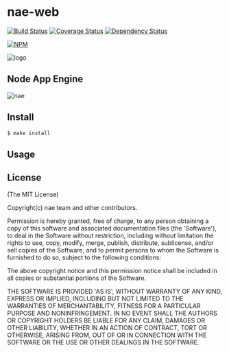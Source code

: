 nae-web
=======

[![Build Status](https://secure.travis-ci.org/node-app-engine/web.png)](http://travis-ci.org/node-app-engine/web) [![Coverage Status](https://coveralls.io/repos/node-app-engine/web/badge.png)](https://coveralls.io/r/node-app-engine/web) [![Dependency Status](https://gemnasium.com/node-app-engine/web.png)](https://gemnasium.com/node-app-engine/web)

[![NPM](https://nodei.co/npm/nae-web.png?downloads=true&stars=true)](https://nodei.co/npm/nae-web/)

![logo](https://raw.github.com/node-app-engine/web/master/logo.png)

## Node App Engine

![nae](https://docs.google.com/drawings/d/1BFJXaQCfXqPfMn_aTLPUVpsS8Bl7xTIGeL0KVPXfcKo/pub?w=960&h=720)

## Install

```bash
$ make install
```

## Usage

## License

(The MIT License)

Copyright(c) nae team and other contributors.

Permission is hereby granted, free of charge, to any person obtaining
a copy of this software and associated documentation files (the
'Software'), to deal in the Software without restriction, including
without limitation the rights to use, copy, modify, merge, publish,
distribute, sublicense, and/or sell copies of the Software, and to
permit persons to whom the Software is furnished to do so, subject to
the following conditions:

The above copyright notice and this permission notice shall be
included in all copies or substantial portions of the Software.

THE SOFTWARE IS PROVIDED 'AS IS', WITHOUT WARRANTY OF ANY KIND,
EXPRESS OR IMPLIED, INCLUDING BUT NOT LIMITED TO THE WARRANTIES OF
MERCHANTABILITY, FITNESS FOR A PARTICULAR PURPOSE AND NONINFRINGEMENT.
IN NO EVENT SHALL THE AUTHORS OR COPYRIGHT HOLDERS BE LIABLE FOR ANY
CLAIM, DAMAGES OR OTHER LIABILITY, WHETHER IN AN ACTION OF CONTRACT,
TORT OR OTHERWISE, ARISING FROM, OUT OF OR IN CONNECTION WITH THE
SOFTWARE OR THE USE OR OTHER DEALINGS IN THE SOFTWARE.
